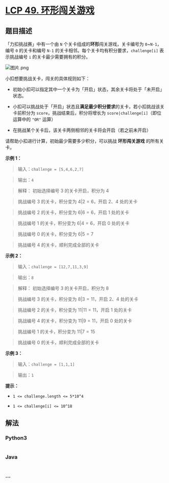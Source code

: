 # [LCP 49. 环形闯关游戏](https://leetcode.cn/problems/K8GULz)

## 题目描述

<!-- 这里写题目描述 -->

「力扣挑战赛」中有一个由 `N` 个关卡组成的**环形**闯关游戏，关卡编号为 `0`~`N-1`，编号 `0` 的关卡和编号 `N-1` 的关卡相邻。每个关卡均有积分要求，`challenge[i]` 表示挑战编号 `i` 的关卡最少需要拥有的积分。

![图片.png](https://fastly.jsdelivr.net/gh/doocs/leetcode@main/lcp/LCP%2049.%20%E7%8E%AF%E5%BD%A2%E9%97%AF%E5%85%B3%E6%B8%B8%E6%88%8F/images/1630392170-ucncVS-%E5%9B%BE%E7%89%87.png)

小扣想要挑战关卡，闯关的具体规则如下：

-   初始小扣可以指定其中一个关卡为「开启」状态，其余关卡将处于「未开启」状态。

-   小扣可以挑战处于「开启」状态且**满足最少积分要求**的关卡，若小扣挑战该关卡前积分为 `score`，挑战结束后，积分将增长为 `score|challenge[i]`（即位运算中的 `"OR"` 运算）

-   在挑战某个关卡后，该关卡两侧相邻的关卡将会开启（若之前未开启）

请帮助小扣进行计算，初始最少需要多少积分，可以挑战 **环形闯关游戏** 的所有关卡。

**示例 1：**

> 输入：`challenge = [5,4,6,2,7]`

>

> 输出：`4`

>

> 解释： 初始选择编号 3 的关卡开启，积分为 4

> 挑战编号 3 的关卡，积分变为 $4 | 2 = 6$，开启 2、4 处的关卡

> 挑战编号 2 的关卡，积分变为 $6 | 6 = 6$，开启 1 处的关卡

> 挑战编号 1 的关卡，积分变为 $6 | 4 = 6$，开启 0 处的关卡

> 挑战编号 0 的关卡，积分变为 $6 | 5 = 7$

> 挑战编号 4 的关卡，顺利完成全部的关卡

**示例 2：**

> 输入：`challenge = [12,7,11,3,9]`

>

> 输出：`8`

>

> 解释： 初始选择编号 3 的关卡开启，积分为 8

> 挑战编号 3 的关卡，积分变为 $8 | 3 = 11$，开启 2、4 处的关卡

> 挑战编号 2 的关卡，积分变为 $11 | 11 = 11$，开启 1 处的关卡

> 挑战编号 4 的关卡，积分变为 $11 | 9 = 11$，开启 0 处的关卡

> 挑战编号 1 的关卡，积分变为 $11 | 7 = 15$

> 挑战编号 0 的关卡，顺利完成全部的关卡

**示例 3：**

> 输入：`challenge = [1,1,1]`

>

> 输出：`1`

**提示：**

-   `1 <= challenge.length <= 5*10^4`

-   `1 <= challenge[i] <= 10^18`

## 解法

<!-- 这里可写通用的实现逻辑 -->

<!-- tabs:start -->

### **Python3**

<!-- 这里可写当前语言的特殊实现逻辑 -->

```python

```

### **Java**

<!-- 这里可写当前语言的特殊实现逻辑 -->

```java

```

### **...**

```

```

<!-- tabs:end -->
